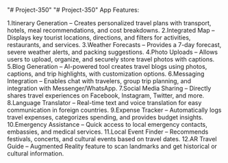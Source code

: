 "# Project-350" 
"# Project-350" 
App Features:

1.Itinerary Generation – Creates personalized travel plans with transport, hotels, meal recommendations, and cost breakdowns.
2.Integrated Map – Displays key tourist locations, directions, and filters for activities, restaurants, and services.
3.Weather Forecasts – Provides a 7-day forecast, severe weather alerts, and packing suggestions.
4.Photo Uploads – Allows users to upload, organize, and securely store travel photos with captions.
5.Blog Generation – AI-powered tool creates travel blogs using photos, captions, and trip highlights, with customization options.
6.Messaging Integration – Enables chat with travelers, group trip planning, and integration with Messenger/WhatsApp.
7.Social Media Sharing – Directly shares travel experiences on Facebook, Instagram, Twitter, and more.
8.Language Translator – Real-time text and voice translation for easy communication in foreign countries.
9.Expense Tracker – Automatically logs travel expenses, categorizes spending, and provides budget insights.
10.Emergency Assistance – Quick access to local emergency contacts, embassies, and medical services.
11.Local Event Finder – Recommends festivals, concerts, and cultural events based on travel dates.
12.AR Travel Guide – Augmented Reality feature to scan landmarks and get historical or cultural information.

